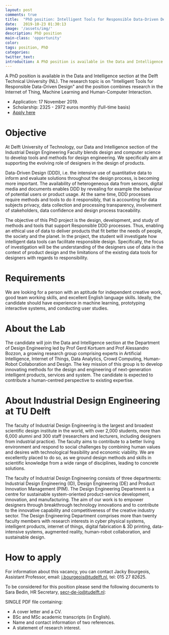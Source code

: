 ```yaml
---
layout: post
comments: true
title:  "PhD position: Intelligent Tools for Responsible Data-Driven Design"
date:   2019-10-23 01:30:13
image: '/assets/img/'
description: PhD position
main-class: 'opportunity'
color:
tags: position, PhD
categories:
twitter_text:
introduction: A PhD position is available in the Data and Intelligence section at the Delft Technical University (NL). The research topic is on "Intelligent Tools for Responsible Data-Driven Design" and the position combines research in the Internet of Thing, Machine Learning and Human-Computer Interaction.
---
```


A PhD position is available in the Data and Intelligence section at the Delft Technical University (NL). The research topic is on "Intelligent Tools for Responsible Data-Driven Design" and the position combines research in the Internet of Thing, Machine Learning and Human-Computer Interaction.

* Application: 17 November 2019.
* Scholarship: 2325 - 2972 euros monthly (full-time basis)
* [Apply here](https://vacature.beta.tudelft.nl/vacaturesite/permalink/286493/?lang=en)

# Objective

At Delft University of Technology, our Data and Intelligence section of the Industrial Design Engineering Faculty blends design and computer science to develop tools and methods for design engineering. We specifically aim at supporting the evolving role of designers in the design of products.

Data-Driven Design (DDD), i.e. the intensive use of quantitative data to inform and evaluate solutions throughout the design process, is becoming more important. The availability of heterogeneous data from sensors, digital media and documents enables DDD by revealing for example the behaviour of potential users or product usage. At the same time, DDD processes require methods and tools to do it responsibly, that is accounting for data subjects privacy, data collection and processing transparency, involvement of stakeholders, data confidence and design process traceability.

The objective of this PhD project is the design, development, and study of methods and tools that support Responsible DDD processes. Thus, enabling an ethical use of data to deliver products that fit better the needs of people, the society and the planet. In the project, the student will investigate how intelligent data tools can facilitate responsible design. Specifically, the focus of investigation will be the understanding of the designers use of data in the context of product design and the limitations of the existing data tools for designers with regards to responsibility.


# Requirements

We are looking for a person with an aptitude for independent creative work, good team working skills, and excellent English language skills. Ideally, the candidate should have experience in machine learning, prototyping interactive systems, and conducting user studies.   

# About the Lab

The candidate will join the Data and Intelligence section at the Department of Design Engineering led by Prof Gerd Kortuem and Prof Alessandro Bozzon, a growing research group comprising experts in Artificial Intelligence, Internet of Things, Data Analytics, Crowd Computing, Human-Robot Collaboration and Design. The key mission of this group is to develop innovating methods for the design and engineering of next-generation intelligent products, services and system. The candidate is expected to contribute a human-centred perspective to existing expertise.

# About Industrial Design Engineering at TU Delft

The faculty of Industrial Design Engineering is the largest and broadest scientific design institute in the world, with over 2,000 students, more than 6,000 alumni and 300 staff (researchers and lecturers, including designers from industrial practice). The faculty aims to contribute to a better living environment and respond to social challenges by combining human values and desires with technological feasibility and economic viability. We are excellently placed to do so, as we ground design methods and skills in scientific knowledge from a wide range of disciplines, leading to concrete solutions.


The faculty of Industrial Design Engineering consists of three departments: Industrial Design Engineering (ID), Design Engineering (DE) and Product Innovation Management (PIM). The Design Engineering Department is a centre for sustainable system-oriented product-service development, innovation, and manufacturing. The aim of our work is to empower designers through breakthrough technology innovations and to contribute to the innovative capability and competitiveness of the creative industry sector. The Design Engineering Department comprises more than twenty faculty members with research interests in cyber physical systems, intelligent products, internet of things, digital fabrication & 3D printing, data-intensive systems, augmented reality, human-robot collaboration, and sustainable design.

# How to apply

For information about this vacancy, you can contact Jacky Bourgeois, Assistant Professor, email: j.bourgeois@tudelft.nl, tel: 015 27 82625.

To be considered for this position please send the following documents to Sara Bedin, HR Secretary, secr-de-io@tudelft.nl:

SINGLE PDF file containing:
* A cover letter and a CV.
* BSc and MSc academic transcripts (in English).
* Name and contact information of two references.
* A statement of research interest.
